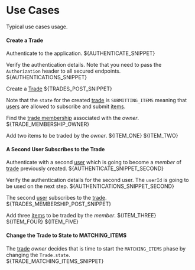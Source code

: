Use Cases
=========
Typical use cases usage.

#### Create a Trade
Authenticate to the application.
${AUTHENTICATE_SNIPPET}

Verify the authentication details. Note that you need to pass the `Authorization` header to all secured endpoints. 
${AUTHENTICATIONS_SNIPPET}

Create a [Trade][3]
${TRADES_POST_SNIPPET}

Note that the `state` for the created [trade][3] is `SUBMITTING_ITEMS` meaning that [users][4] are allowed to subscribe and submit [items][13].

Find the [trade membership][12] associated with the _owner_.
${TRADE_MEMBERSHIP_OWNER}

Add two items to be traded by the _owner_.
${ITEM_ONE}
${ITEM_TWO}

#### A Second User Subscribes to the Trade
Authenticate with a second [user][4] which is going to become a _member_ of [trade][3] previously created.
${AUTHENTICATE_SNIPPET_SECOND}

Verify the authentication details for the second user. The `userId` is going to be used on the next step.
${AUTHENTICATIONS_SNIPPET_SECOND}

The second [user][4] subscribes to the [trade][3].
${TRADES_MEMBERSHIP_POST_SNIPPET}

Add three [items][13] to be traded by the _member_.
${ITEM_THREE}
${ITEM_FOUR}
${ITEM_FIVE}

#### Change the Trade to State to MATCHING_ITEMS
The [trade][3] _owner_ decides that is time to start the `MATCHING_ITEMS` phase by changing the `Trade.state`.   
${TRADE_MATCHING_ITEMS_SNIPPET}




[1]: rest/authenticate.md
[2]: rest/authentications.md
[3]: rest/trades.md
[4]: rest/users.md
[5]: https://www.w3.org/TR/2011/REC-ws-metadata-exchange-20111213/#terms
[6]: https://rafaelsantosbra.wordpress.com/2016/10/18/many-to-many-relationships-for-rest-api-with-a-relationship-attribute/ "REST API Many to Many relationship"
[7]: https://developer.atlassian.com/confdev/confluence-server-rest-api/expansions-in-the-rest-api "Atlassian Developers - Expansions in the REST API"
[8]: https://spring.io/understanding/HATEOAS "Spring HATEOAS"
[9]: https://developer.github.com/guides/traversing-with-pagination/ "GitHub Pagination"
[10]: https://www.w3.org/wiki/LinkHeader "LinkHeader Specification"
[11]: http://www.rfc-editor.org/rfc/rfc5988.txt "rfc5988"
[12]: rest/trade-memberships.md
[13]: rest/items.md